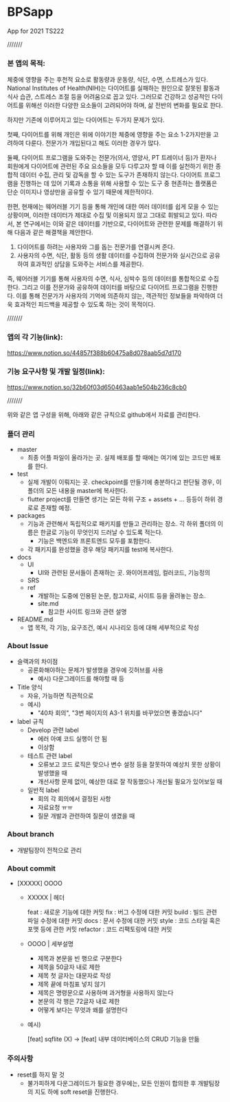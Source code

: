 # BPSapp
App for 2021 TS222

///////

### 본 앱의 목적:
  체중에 영향을 주는 후천적 요소로 활동량과 운동량, 식단, 수면, 스트레스가 있다. National Institutes of Health(NIH)는 다이어트를 실패하는 원인으로 잘못된 활동과 식사 습관, 스트레스 조절 등을 어려움으로 꼽고 있다. 그러므로 건강하고 성공적인 다이어트를 위해선 이러한 다양한 요소들이 고려되어야 하며, 삶 전반의 변화를 필요로 한다. 

  하지만 기존에 이루어지고 있는 다이어트는 두가지 문제가 있다. 

  첫째, 다이어트를 위해 개인은 위에 이야기한 체중에 영향을 주는 요소 1-2가지만을 고려하여 다룬다. 전문가가 개입된다고 해도 이러한 경우가 많다.

  둘째, 다이어트 프로그램을 도와주는 전문가(의사, 영양사, PT 트레이너 등)가 환자나 회원에게 다이어트에 관련된 주요 요소들을 모두 다루고자 할 때 이를 실천하기 위한 종합적 데이터 수집, 관리 및 감독을 할 수 있는 도구가 존재하지 않는다. 다이어트 프로그램을 진행하는 데 있어 기록과 소통을 위해 사용할 수 있는 도구 중 현존하는 플랫폼은 단순 이미지나 영상만을 공유할 수 있기 때문에 제한적이다.

  한편, 현재에는 웨어러블 기기 등을 통해 개인에 대한 여러 데이터를 쉽게 모을 수 있는 상황이며, 이러한 데이터가 제대로 수집 및 이용되지 않고 그대로 휘발되고 있다. 따라서, 본 연구에서는 이와 같은 데이터를 기반으로, 다이어트와 관련한 문제를 해결하기 위해 다음과 같은 해결책을 제안한다.

  1. 다이어트를 하려는 사용자와 그를 돕는 전문가를 연결시켜 준다.
  2. 사용자의 수면, 식단, 활동 등의 생활 데이터를 수집하여 전문가와 실시간으로 공유하여 효과적인 상담을 도와주는 서비스를 제공한다.

  즉, 웨어러블 기기를 통해 사용자의 수면, 식사, 심박수 등의 데이터를 통합적으로 수집한다. 그리고 이를 전문가와 공유하여 데이터를 바탕으로 다이어트 프로그램을 진행한다. 이를 통해 전문가가 사용자의 기억에 의존하지 않는, 객관적인 정보들을 파악하여 더욱 효과적인 피드백을 제공할 수 있도록 하는 것이 목적이다.

///////

### 앱의 각 기능(link):
https://www.notion.so/44857f388b60475a8d078aab5d7d170

### 기능 요구사항 및 개발 일정(link):
https://www.notion.so/32b60f03d650463aab1e504b236c8cb0

///////

위와 같은 앱 구성을 위해, 아래와 같은 규칙으로 github에서 자료를 관리한다.

### 폴더 관리
- master
    - 최종 어플 파일이 올라가는 곳. 실제 배포를 할 때에는 여기에 있는 코드만 배포를 한다.
- test
    - 실제 개발이 이뤄지는 곳. checkpoint를 만들기에 충분하다고 판단될 경우, 이 폴더의 모든 내용을 master에 복사한다.
    - flutter project를 만들면 생기는 모든 하위 구조 + assets + ... 등등이 하위 경로로 존재할 예정.
- packages
    - 기능과 관련해서 독립적으로 패키지를 만들고 관리하는 장소.
    각 하위 폴더의 이름은 한글로 기능이 무엇인지 드러날 수 있도록 적는다.
        - 기능은 백엔드와 프론트엔드 모두를 포함한다.
    - 각 패키지를 완성했을 경우 해당 패키지를 test에 복사한다.
- docs
    - UI
        - UI와 관련된 문서들이 존재하는 곳. 와이어프레임, 컬러코드, 기능정의
    - SRS
    - ref
        - 개발하는 도중에 인용된 논문, 참고자료, 사이트 등을 올려놓는 장소.
        - site.md
            - 참고한 사이트 링크와 관련 설명
- README.md
    - 앱 목적, 각 기능, 요구조건, 예시 시나리오 등에 대해 세부적으로 작성

### About Issue

- 슬랙과의 차이점
    - 공론화해야하는 문제가 발생했을 경우에 깃허브를 사용
        - 예시) 다운그레이드를 해야할 때 등
- Title 양식
    - 자유, 가능하면 직관적으로
    - 예시)
        - "40차 회의", "3번 페이지의 A3-1 위치를 바꾸었으면 좋겠습니다"
- label 규칙
    - Develop 관련 label
        - 에러 아예 코드 실행이 안 됨
        - 이상함
    - 테스트 관련 label
        - 오류보고 코드 로직은 맞으나 변수 설정 등을 잘못하여 예상치 못한 상황이 발생했을 때
        - 개선사항 문제 없이, 예상한 대로 잘 작동했으나 개선될 필요가 있어보일 때
    - 일반적 label
        - 회의 각 회의에서 결정된 사항
        - 자료요청 ㅠㅠ
        - 질문 개발과 관련하여 질문이 생겼을 때

### About branch

- 개발팀장이 전적으로 관리

### About commit

- [XXXXX] OOOO
    - XXXXX | 헤더

        feat : 새로운 기능에 대한 커밋
        fix : 버그 수정에 대한 커밋
        build : 빌드 관련 파일 수정에 대한 커밋
        docs : 문서 수정에 대한 커밋
        style : 코드 스타일 혹은 포맷 등에 관한 커밋
        refactor :  코드 리팩토링에 대한 커밋

    - OOOO | 세부설명
        - 제목과 본문을 빈 행으로 구분한다
        - 제목을 50글자 내로 제한
        - 제목 첫 글자는 대문자로 작성
        - 제목 끝에 마침표 넣지 않기
        - 제목은 명령문으로 사용하며 과거형을 사용하지 않는다
        - 본문의 각 행은 72글자 내로 제한
        - 어떻게 보다는 무엇과 왜를 설명한다
    - 예시)

        [feat] sqflite (X) → [feat] 내부 데이터베이스의 CRUD 기능을 만듦

### 주의사항

- reset를 하지 말 것
    - 불가피하게 다운그레이드가 필요한 경우에는, 모든 인원이 합의한 후 개발팀장의 지도 하에 soft reset을 진행한다.


